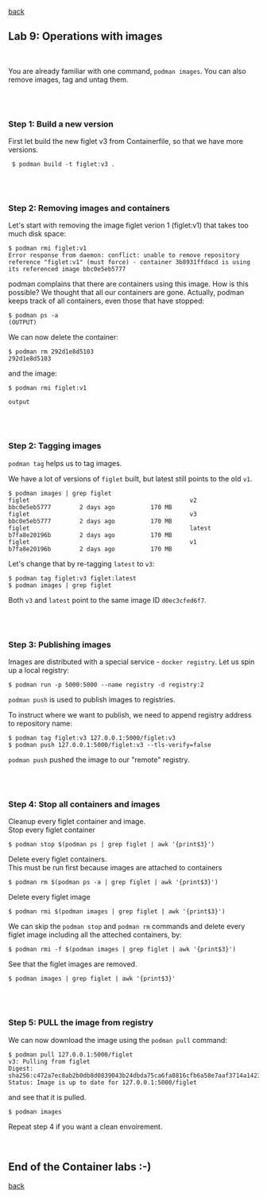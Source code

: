 [back](container_workshop.md)
## Lab 9: Operations with images

<br />

You are already familiar with one command, `podman images`. You can also remove images, tag and untag them.

<br />
<br />

### **Step 1:** Build a new version

First let build the new figlet v3 from Containerfile, so that we have more versions.
```
 $ podman build -t figlet:v3 .
```

<br />
<br />

### **Step 2:** Removing images and containers

Let's start with removing the image figlet verion 1 (figlet:v1) that takes too much disk space:

```
$ podman rmi figlet:v1
Error response from daemon: conflict: unable to remove repository reference "figlet:v1" (must force) - container 3b8931ffdacd is using its referenced image bbc0e5eb5777

```

podman complains that there are containers using this image. How is this possible? We thought that all our containers are gone.
Actually, podman keeps track of all containers, even those that have stopped:

```
$ podman ps -a
(OUTPUT)
```

We can now delete the container:

```
$ podman rm 292d1e8d5103
292d1e8d5103
```

and the image:

```
$ podman rmi figlet:v1

output

```

<br />
<br />

### **Step 2:** Tagging images

`podman tag` helps us to tag images.

We have a lot of versions of `figlet` built, but latest still points to the old `v1`.

```
$ podman images | grep figlet
figlet                                             v2                  bbc0e5eb5777        2 days ago          170 MB
figlet                                             v3                  bbc0e5eb5777        2 days ago          170 MB
figlet                                             latest              b7fa8e20196b        2 days ago          170 MB
figlet                                             v1                  b7fa8e20196b        2 days ago          170 MB
```

Let's change that by re-tagging `latest` to `v3`:

```
$ podman tag figlet:v3 figlet:latest
$ podman images | grep figlet

```

Both `v3` and `latest` point to the same image ID `d0ec3cfed6f7`.

<br />
<br />

### **Step 3:** Publishing images

Images are distributed with a special service - `docker registry`.
Let us spin up a local registry:

```
$ podman run -p 5000:5000 --name registry -d registry:2
```

`podman push` is used to publish images to registries.

To instruct where we want to publish, we need to append registry address to repository name:

```
$ podman tag figlet:v3 127.0.0.1:5000/figlet:v3
$ podman push 127.0.0.1:5000/figlet:v3 --tls-verify=false
```

`podman push` pushed the image to our "remote" registry.

<br />
<br />

### **Step 4:** Stop all containers and images

Cleanup every figlet container and image.\
Stop every figlet container
```
$ podman stop $(podman ps | grep figlet | awk '{print$3}')
```

Delete every figlet containers.\
This must be run first because images are attached to containers
```
$ podman rm $(podman ps -a | grep figlet | awk '{print$3}')
```

Delete every figlet image
```
$ podman rmi $(podman images | grep figlet | awk '{print$3}')
```

We can skip the `podman stop` and `podman rm` commands and delete every figlet image including all the atteched containers, by:
```
$ podman rmi -f $(podman images | grep figlet | awk '{print$3}')
```

See that the figlet images are removed.
```
$ podman images | grep figlet | awk '{print$3}'
```


<br />
<br />

### **Step 5:** PULL the image from registry

We can now download the image using the `podman pull` command:

```
$ podman pull 127.0.0.1:5000/figlet
v3: Pulling from figlet
Digest: sha256:c472a7ec8ab2b0db8d0839043b24dbda75ca6fa8816cfb6a58e7aaf3714a1423
Status: Image is up to date for 127.0.0.1:5000/figlet
```

and see that it is pulled.

```
$ podman images
```

Repeat step 4 if you want a clean envoirement. 

<br />

## End of the Container labs :-)

[back](container_workshop.md)